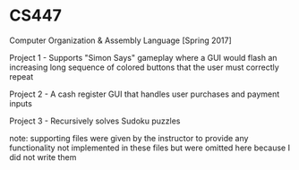 # CS447
Computer Organization &amp; Assembly Language [Spring 2017]

Project 1 - Supports "Simon Says" gameplay where a GUI would flash an increasing long sequence of colored buttons that the user must correctly repeat

Project 2 - A cash register GUI that handles user purchases and payment inputs

Project 3 - Recursively solves Sudoku puzzles

note: supporting files were given by the instructor to provide any functionality not implemented in these files but were omitted here because I did not write them
